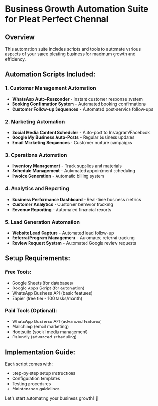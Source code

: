 # Business Growth Automation Suite for Pleat Perfect Chennai

## Overview
This automation suite includes scripts and tools to automate various aspects of your saree pleating business for maximum growth and efficiency.

## Automation Scripts Included:

### 1. Customer Management Automation
- **WhatsApp Auto-Responder** - Instant customer response system
- **Booking Confirmation System** - Automated booking confirmations
- **Customer Follow-up Sequences** - Automated post-service follow-ups

### 2. Marketing Automation
- **Social Media Content Scheduler** - Auto-post to Instagram/Facebook
- **Google My Business Auto-Posts** - Regular business updates
- **Email Marketing Sequences** - Customer nurture campaigns

### 3. Operations Automation
- **Inventory Management** - Track supplies and materials
- **Schedule Management** - Automated appointment scheduling
- **Invoice Generation** - Automatic billing system

### 4. Analytics and Reporting
- **Business Performance Dashboard** - Real-time business metrics
- **Customer Analytics** - Customer behavior tracking
- **Revenue Reporting** - Automated financial reports

### 5. Lead Generation Automation
- **Website Lead Capture** - Automated lead follow-up
- **Referral Program Management** - Automated referral tracking
- **Review Request System** - Automated Google review requests

## Setup Requirements:

### Free Tools:
- Google Sheets (for databases)
- Google Apps Script (for automation)
- WhatsApp Business API (basic features)
- Zapier (free tier - 100 tasks/month)

### Paid Tools (Optional):
- WhatsApp Business API (advanced features)
- Mailchimp (email marketing)
- Hootsuite (social media management)
- Calendly (advanced scheduling)

## Implementation Guide:
Each script comes with:
- Step-by-step setup instructions
- Configuration templates
- Testing procedures
- Maintenance guidelines

Let's start automating your business growth! 🚀